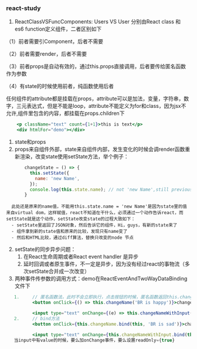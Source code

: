 ### react-study

1. ReactClassVSFuncComponents: Users VS User 分别由React class 和 es6 function定义组件，二者区别如下

 （1）前者需要引Component，后者不需要

 （2）前者需要render，后者不需要

 （3）前者props是自动有效的，通过this.props直接调用，后者要传给匿名函数作为参数

 （4）有state的时候使用前者，纯函数使用后者

 任何组件的attribute都是挂载在props，attribute可以是加法，变量，字符串，数字，三元表达式，但是不能是loop，attribute不能定义为for和class，因为jsx不允许,组件里包含的内容，都挂载在props.children下
 ```jsx
     <p className="text" count={1+1}>this is text</p>
     <div htmlFor="demo"></div>
 ```
1. 	state和props
   1. props来自组件外部，state来自组件内部，发生变化的时候会调render函数重新渲染，改变state使用setState方法，举个例子：
   ```jsx
          changeState = () => {
            this.setState({
              name: 'new Name',
            });
            console.log(this.state.name); // not 'new Name',still previous value
          }
   ```
      此处还是原来的name值，不能用this.state.name = 'new Name'是因为state里的值来自virtual dom，这样赋值，react不知道在干什么，必须通过一个动作告诉react，而setState就是这个动作，setState改变state的过程大致如下：
      - setState里返回了JSON对象，然后告诉它的组件，Hi，guys，有新的state来了
      - 组件拿到新的state值和原来的比较，发现只有name变了
      - 然后和HTML比较，通过diff算法，替换只改变的node 节点
   2. setState的同步异步问题：
      1. 在React生命周期或者React event handler 是异步
      2. 延时回调或者原生事件，不一定是异步，因为没有经过react的事物流（多次setState合并成一次改变）
2. 两种事件传参数的调用方式：demo在ReactEventAndTwoWayDataBinding文件下
```jsx
   1.     // 匿名函数法，此时不会立即执行，点击按钮的时候，匿名函数返回this.changeName立即执行
          <button onClick={() => this.changeName('BR is happy')}>change state use anonymous Function</button>

          <input type="text" onChange={(e) => this.changeNameWithInput(e)} value={this.state.name}/>
   2.     // bind方法
          <button onClick={this.changeName.bind(this, 'BR is sad')}>change state use bind Function</button>

          <input type="text" onChange={this.changeNameWithInput.bind(this)} value={this.state.name}/>
   当input中有value的时候，要么加onChange事件，要么设置readOnly={true}
```
